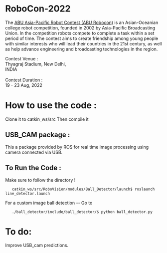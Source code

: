 # RoboCon-2022

The <a href = "https://www.aburobocon2022.com/">ABU Asia-Pacific Robot Contest (ABU Robocon)</a> is an Asian-Oceanian college robot competition, founded in 2002 by Asia-Pacific Broadcasting Union. In the competition robots compete to complete a task within a set period of time. The contest aims to create friendship among young people with similar interests who will lead their countries in the 21st century, as well as help advance engineering and broadcasting technologies in the region.
<br>

Contest Venue :                      
Thyagraj Stadium, New Delhi,<br>
INDIA<br>
<br>
Contest Duration :<br>
19 - 23 Aug, 2022<br>

# How to use the code : 

Clone it to catkin_ws/src
Then compile it

<h2><B>USB_CAM package :</B></h2>
This a package provided by ROS for real time image processing using camera connected via USB. 

<h2><B>To Run the Code :</B></h2>

Make sure to follow the directory  !
 
       catkin_ws/src/RoboVision/modules/Ball_Detector/launch$ roslaunch line_detector.launch

For a custom image ball detection -- Go to  
       
       ./ball_detector/include/ball_detector/$ python ball_detector.py

# To do:

Improve USB_cam predictions.
